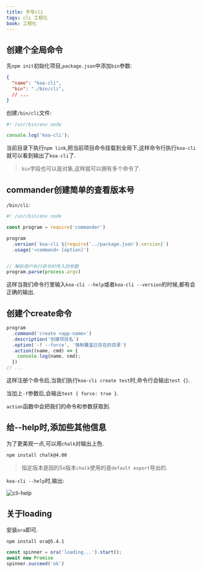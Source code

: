 ```yaml
---
title: 手写cli
tags: cli 工程化
book: 工程化
---
```


## 创建个全局命令

先`npm init`初始化项目,`package.json`中添加`bin`参数:

```json
{
  "name": "koa-cli",
  "bin": "./bin/cli",
  // ...
}
```

创建`/bin/cli`文件:

```js
#! /usr/bin/env node

console.log('koa-cli');
```

当前目录下执行`npm link`,把当前项目命令挂载到全局下,这样命令行执行`koa-cli`就可以看到输出了`koa-cli`了.

> `bin`字段也可以是对象,这样就可以拥有多个命令了.

## commander创建简单的查看版本号

`/bin/cli`:

```js
#! /usr/bin/env node

const program = require('commander')

program
  .version(`koa-cli ${require('../package.json').version}`)
  .usage('<command> [option]')


// 解析用户执行命令时传入的参数
program.parse(process.argv)
```

这样当我们命令行里输入`koa-cli --help`或者`koa-cli --version`的时候,都有会正确的输出.

## 创建个create命令

```js
program
  .command('create <app-name>')
  .description('创建项目名')
  .option('-f --force', '强制覆盖已存在的目录')
  .action((name, cmd) => {
    console.log(name, cmd);
  })
// ...
```

这样注册个命令后,当我们执行`koa-cli create test`时,命令行会输出`test {}`.

当加上`-f`参数后,会输出`test { force: true }`.

`action`函数中会把我们的命令和参数获取到.

## 给--help时,添加些其他信息

为了更美观一点,可以用`chalk`对输出上色.

```sh
npm install chalk@4.00
```

> 指定版本是因的5x版本`chalk`使用的是`default export`导出的.

`koa-cli --help`时,输出:

![cli-help](/docImg/cli-help.png)

## 关于loading

安装`ora`即可.

```sh
npm install ora@5.4.1
```

```js
const spinner = ora('loading...').start();
await new Promise
spinner.succeed('ok')
```